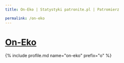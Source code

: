 ```yaml
---
title: On-Eko | Statystyki patronite.pl | Patromierz

permalink: /on-eko
---
```


# [On-Eko](https://patronite.pl/on-eko)

{% include profile.md name="on-eko" prefix="o" %}
